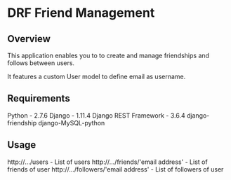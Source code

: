 # DRF Friend Management

## Overview 

This application enables you to to create and manage friendships and follows between users.

It features a custom User model to define email as username.

## Requirements

Python - 2.7.6
Django - 1.11.4
Django REST Framework - 3.6.4
django-friendship
django-MySQL-python

## Usage

http://.../users - List of users
http://.../friends/'email address' - List of friends of user
http://.../followers/'email address' - List of followers of user



